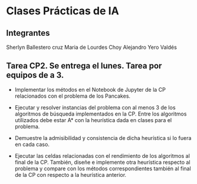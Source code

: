 # Clases Prácticas de IA
## Integrantes

Sherlyn Ballestero cruz
Maria de Lourdes Choy
Alejandro Yero Valdés


## Tarea CP2. Se entrega el lunes. Tarea por equipos de a 3.

- Implementar los métodos en el Notebook de Jupyter de la CP relacionados con el problema de los Pancakes. 

- Ejecutar y resolver instancias del problema con al menos 3 de los algoritmos de búsqueda implementados en la CP. Entre los algoritmos utilizados debe estar A* con la heurística dada en clases para el problema.

- Demuestre la admisibilidad y consistencia de dicha heurística si lo fuera en cada caso.

- Ejecutar las celdas relacionadas con el rendimiento de los algoritmos al final de la CP. También, diseñe e implemente otra heurística respecto al problema y compare con los métodos correspondientes también al final de la CP con respecto a la heurística anterior.
